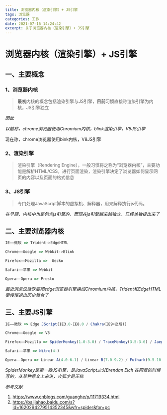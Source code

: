 ```yaml
---
title: 浏览器内核（渲染引擎）+ JS引擎
tags: 浏览器
categories: 工作
date: 2021-07-16 14:24:42
excerpt: 关于浏览器内核（渲染引擎）+ JS引擎
---
```


# 浏览器内核（渲染引擎）+ JS引擎



## 一、主要概念



### 1、浏览器内核

> **最初**内核的概念包括渲染引擎与JS引擎，**目前**习惯直接称渲染引擎为内核，JS引擎独立

*因此*

*以前称，chrome浏览器使用Chromium内核，blink渲染引擎，V8JS引擎*

现在称，chrome浏览器使用bink内核，V8JS引擎



### 2、渲染引擎

> 渲染引擎（Rendering Engine），一般习惯将之称为“浏览器内核”，主要功能是解析HTML/CSS，进行页面渲染，渲染引擎决定了浏览器如何显示网页的内容以及页面的格式信息



### 3、JS引擎

> 专门处理JavaScript脚本的虚拟机、解释器，用来解释执行js代码。

*在早期，内核中也是包含js引擎的，而现在js引擎越来越独立，已经单独提出来了*



## 二、主要浏览器内核

```js
IE——微软 => Trident->EdgeHTML

Chrome——Google => Webkit->Blink

Firefox——Mozilla =>  Gecko

Safari——苹果 => Webkit

Opera——Opera => Presto
```

*最近消息说微软要把edge浏览器引擎换成Chromium内核，Trident和EdgeHTML要慢慢退出历史舞台了*



## 三、主要JS引擎

```js
IE——微软 => Edge JScript(IE3.0-IE8.0 / Chakra(IE9+之后))

Chrome——Google => V8

Firefox——Mozilla => SpiderMonkey(1.0-3.0) / TraceMonkey(3.5-3.6) / JaegerMonkey(4.0-)

Safari——苹果 => Nitro(4-)

Opera——Opera => Linear A(4.0-6.1) / Linear B(7.0-9.2) / Futhark(9.5-10.2) /  Carakan(10.5-)
```

*SpiderMonkey是第一款JS引擎，是JavaScript之父Brendan Eich 在网景的时候写的，从某种意义上来说，火狐才是正统*



*参考文献*

1. https://www.cnblogs.com/guanghe/p/11719334.html
2. https://baijiahao.baidu.com/s?id=1620294279514352345&wfr=spider&for=pc
